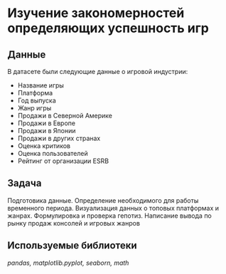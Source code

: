 # Изучение закономерностей определяющих успешность игр


## Данные

В датасете были следующие данные о игровой индустрии:
- Название игры
- Платформа
- Год выпуска
- Жанр игры
- Продажи в Северной Америке 
- Продажи в Европе 
- Продажи в Японии 
- Продажи в других странах 
- Оценка критиков 
- Оценка пользователей 
- Рейтинг от организации ESRB

## Задача

Подготовика данные. Определение необходимого для работы временного периода. Визуализация данных о топовых платформах и жанрах. Формулировка и проверка гепотиз. Написание вывода по рынку продаж консолей и игровых жанров

## Используемые библиотеки
*pandas, matplotlib.pyplot, seaborn, math*
